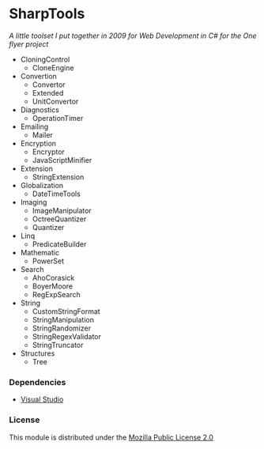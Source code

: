 # SharpTools

*A little toolset I put together in 2009 for Web Development in C# for the One flyer project*

* CloningControl
  * CloneEngine
* Convertion
  * Convertor
  * Extended
  * UnitConvertor
* Diagnostics
  * OperationTimer
* Emailing
  * Mailer
* Encryption
  * Encryptor
  * JavaScriptMinifier
* Extension
  * StringExtension
* Globalization
  * DateTimeTools
* Imaging
  * ImageManipulator
  * OctreeQuantizer
  * Quantizer
* Linq
  * PredicateBuilder
* Mathematic
  * PowerSet
* Search
  * AhoCorasick
  * BoyerMoore
  * RegExpSearch
* String
  * CustomStringFormat
  * StringManipulation
  * StringRandomizer
  * StringRegexValidator
  * StringTruncator
* Structures
  * Tree


### Dependencies

- [Visual Studio](https://www.visualstudio.com/en-us/downloads/download-visual-studio-vs.aspx)

### License

This module is distributed under the [Mozilla Public License 2.0](https://www.mozilla.org/en-US/MPL/2.0/)
